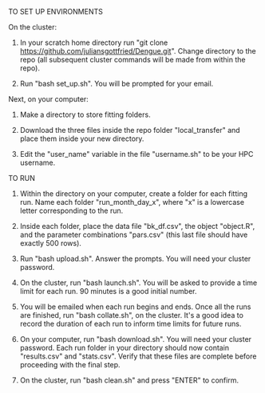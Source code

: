 TO SET UP ENVIRONMENTS

On the cluster:

1. In your scratch home directory run "git clone https://github.com/juliansgottfried/Dengue.git". Change directory to the repo (all subsequent cluster commands will be made from within the repo).

2. Run "bash set_up.sh". You will be prompted for your email.

Next, on your computer:

1. Make a directory to store fitting folders.

2. Download the three files inside the repo folder "local_transfer" and place them inside your new directory.

3. Edit the "user_name" variable in the file "username.sh" to be your HPC username.


TO RUN

1. Within the directory on your computer, create a folder for each fitting run. Name each folder "run_month\_day\_x", where "x" is a lowercase letter corresponding to the run.

2. Inside each folder, place the data file "bk_df.csv", the object "object.R", and the parameter combinations "pars.csv" (this last file should have exactly 500 rows).

3. Run "bash upload.sh". Answer the prompts. You will need your cluster password.

4. On the cluster, run "bash launch.sh". You will be asked to provide a time limit for each run. 90 minutes is a good initial number.

5. You will be emailed when each run begins and ends. Once all the runs are finished, run "bash collate.sh", on the cluster. It's a good idea to record the duration of each run to inform time limits for future runs.

6. On your computer, run "bash download.sh". You will need your cluster password. Each run folder in your directory should now contain "results.csv" and "stats.csv". Verify that these files are complete before proceeding with the final step.

7. On the cluster, run "bash clean.sh" and press "ENTER" to confirm.
